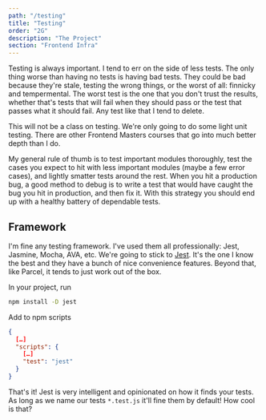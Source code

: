 ```yaml
---
path: "/testing"
title: "Testing"
order: "2G"
description: "The Project"
section: "Frontend Infra"
---
```


Testing is always important. I tend to err on the side of less tests. The only thing worse than having no tests is having bad tests. They could be bad because they're stale, testing the wrong things, or the worst of all: finnicky and tempermental. The worst test is the one that you don't trust the results, whether that's tests that will fail when they should pass or the test that passes what it should fail. Any test like that I tend to delete.

This will not be a class on testing. We're only going to do some light unit testing. There are other Frontend Masters courses that go into much better depth than I do.

My general rule of thumb is to test important modules thoroughly, test the cases you expect to hit with less important modules (maybe a few error cases), and lightly smatter tests around the rest. When you hit a production bug, a good method to debug is to write a test that would have caught the bug you hit in production, and then fix it. With this strategy you should end up with a healthy battery of dependable tests.

## Framework

I'm fine any testing framework. I've used them all professionally: Jest, Jasmine, Mocha, AVA, etc. We're going to stick to [Jest][jest]. It's the one I know the best and they have a bunch of nice convenience features. Beyond that, like Parcel, it tends to just work out of the box.

In your project, run

```bash
npm install -D jest
```

Add to npm scripts

```json
{
  […]
  "scripts": {
    […]
    "test": "jest"
  }
}
```

That's it! Jest is very intelligent and opinionated on how it finds your tests. As long as we name our tests `*.test.js` it'll fine them by default! How cool is that?

[jest]: https://jestjs.io/
